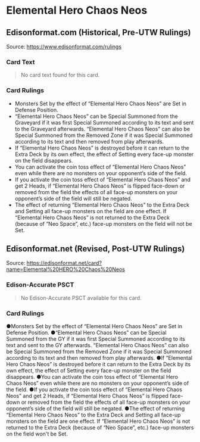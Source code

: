 # Elemental Hero Chaos Neos

## Edisonformat.com (Historical, Pre-UTW Rulings)

Source: https://www.edisonformat.com/rulings

### Card Text

> No card text found for this card.

### Card Rulings

*   Monsters Set by the effect of “Elemental Hero Chaos Neos” are Set in Defense Position.
*   “Elemental Hero Chaos Neos” can be Special Summoned from the Graveyard if it was first Special Summoned according to its text and sent to the Graveyard afterwards. “Elemental Hero Chaos Neos” can also be Special Summoned from the Removed Zone if it was Special Summoned according to its text and then removed from play afterwards.
*   If “Elemental Hero Chaos Neos” is destroyed before it can return to the Extra Deck by its own effect, the effect of Setting every face-up monster on the field disappears.
*   You can activate the coin toss effect of “Elemental Hero Chaos Neos” even while there are no monsters on your opponent’s side of the field.
*   If you activate the coin toss effect of “Elemental Hero Chaos Neos” and get 2 Heads, if “Elemental Hero Chaos Neos” is flipped face-down or removed from the field the effects of all face-up monsters on your opponent’s side of the field will still be negated.
*   The effect of returning “Elemental Hero Chaos Neos” to the Extra Deck and Setting all face-up monsters on the field are one effect. If “Elemental Hero Chaos Neos” is not returned to the Extra Deck (because of “Neo Space”, etc.) face-up monsters on the field will not be Set.

## Edisonformat.net (Revised, Post-UTW Rulings)

Source: https://edisonformat.net/card?name=Elemental%20HERO%20Chaos%20Neos

### Edison-Accurate PSCT

> No Edison-Accurate PSCT available for this card.

### Card Rulings

●Monsters Set by the effect of “Elemental Hero Chaos Neos” are Set in Defense Position.
●“Elemental Hero Chaos Neos” can be Special Summoned from the GY if it was first Special Summoned according to its text and sent to the GY afterwards. “Elemental Hero Chaos Neos” can also be Special Summoned from the Removed Zone if it was Special Summoned according to its text and then removed from play afterwards.
●If “Elemental Hero Chaos Neos” is destroyed before it can return to the Extra Deck by its own effect, the effect of Setting every face-up monster on the field disappears.
●You can activate the coin toss effect of “Elemental Hero Chaos Neos” even while there are no monsters on your opponent’s side of the field.
●If you activate the coin toss effect of “Elemental Hero Chaos Neos” and get 2 Heads, if “Elemental Hero Chaos Neos” is flipped face-down or removed from the field the effects of all face-up monsters on your opponent’s side of the field will still be negated.
●The effect of returning “Elemental Hero Chaos Neos” to the Extra Deck and Setting all face-up monsters on the field are one effect. If “Elemental Hero Chaos Neos” is not returned to the Extra Deck (because of “Neo Space”, etc.) face-up monsters on the field won't be Set.
            